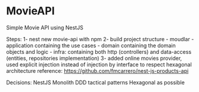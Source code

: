 # MovieAPI
Simple Movie API using NestJS

Steps:
1- nest new movie-api with npm
2- build project structure
    - moudlar
    - application containing the use cases
    - domain containing the domain objects and logic
    - infra: containing both http (controllers) and data-access (entities, repositories implementation)
3- added online movies provider, used explicit injection instead of injection by interface to respect hexagonal architecture reference: https://github.com/fmcarrero/nest-js-products-api

Decisions:
NestJS 
Monolith
DDD tactical patterns
Hexagonal as possible
